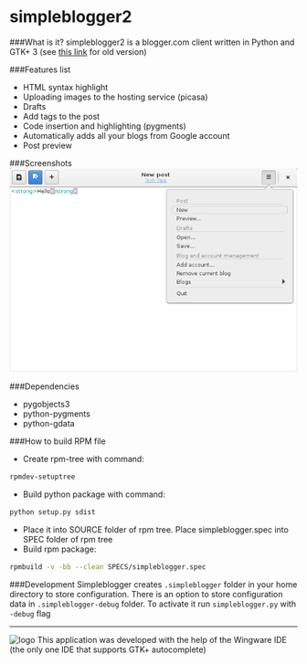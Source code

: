 simpleblogger2
=============
###What is it?
simpleblogger2 is a blogger.com client written in Python and GTK+ 3 (see [this link](http://sourceforge.net/projects/simpleblogger/) for old version)

###Features list
* HTML syntax highlight
* Uploading images to the hosting service (picasa)
* Drafts
* Add tags to the post
* Code insertion and highlighting (pygments)
* Automatically adds all your blogs from Google account
* Post preview

###Screenshots
![ScreenShot](https://raw.githubusercontent.com/e-shulitsky/simpleblogger/master/screenshots/simpleblogger2.png)

###Dependencies
* pygobjects3
* python-pygments
* python-gdata

###How to build RPM file
* Create rpm-tree with command:
```bash
rpmdev-setuptree
```
* Build python package with command:
```bash
python setup.py sdist
```
* Place it into SOURCE folder of rpm tree. Place simpleblogger.spec into SPEC folder of rpm tree
* Build rpm package:
```bash
rpmbuild -v -bb --clean SPECS/simpleblogger.spec
```

###Development
Simpleblogger creates `.simpleblogger` folder in your home directory to store configuration.
There is an option to store configuration data in `.simpleblogger-debug` folder. To activate
it run `simpleblogger.py` with `-debug` flag

***
![logo](http://www.wingware.com/images/wingware-logo-107x34.png)
This application was developed with the help of the Wingware IDE (the only one IDE that supports GTK+ autocomplete)

